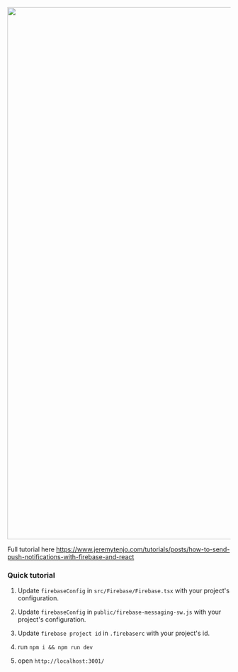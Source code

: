 <p align="center">
  <a href="https://how-to-send-push-notifications-with-firebase-and-react.vercel.app/" rel="noopener" target="_blank"><img width="1200" src="https://www.jeremytenjo.com/images/banners/how-to-send-push-notifications-with-firebase-and-react.png" alt="jeremy banner logo"></a></p>
</p>

Full tutorial here https://www.jeremytenjo.com/tutorials/posts/how-to-send-push-notifications-with-firebase-and-react

### Quick tutorial

1. Update `firebaseConfig` in `src/Firebase/Firebase.tsx` with your project's configuration.

2. Update `firebaseConfig` in `public/firebase-messaging-sw.js` with your project's configuration.

3. Update `firebase project id` in `.firebaserc` with your project's id.

4. run `npm i && npm run dev`

5. open `http://localhost:3001/`
